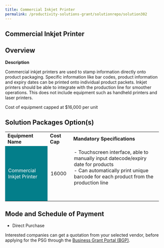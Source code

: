 ```yaml
---
title: Commercial Inkjet Printer
permalink: /productivity-solutions-grant/solutionrepo/solution302
---
```


## Commercial Inkjet Printer

## Overview

**Description**

Commercial inkjet printers are used to stamp information directly onto product packaging. Specific information like bar codes, product information and expiry dates can be printed onto individual product packets. Inkjet printers should be able to integrate with the production line for smoother operations. This does not include equipment such as handheld printers and laser printers. 

Cost of equipment capped at $16,000 per unit

## Solution Packages Option(s)

<table>
<tr>
<td><b>Equipment Name</b></td>
<td><b>Cost Cap</b></td>
<td><b>Mandatory Specifications</b></td>
</tr>
<tr>
<td style='padding: 10px; background-color: #037E8A; color: #FFFFFF;'>Commercial Inkjet Printer</td>
<td style='padding: 10px;'>16000</td>
<td style='padding: 10px;'>- Touchscreen interface, able to manually input datecode/expiry date for products<br>- Can automatically print unique barcode for each product from the production line<br><br><br></td>
</tr>
</table>

## Mode and Schedule of Payment

 - Direct Purchase

Interested companies can get a quotation from your selected vendor, before applying for the PSG through the <a href='https://www.businessgrants.gov.sg/' target='_blank' rel='noopener'>Business Grant Portal (BGP)</a>.

<script src="/jquery/resize-tables.js"></script>
